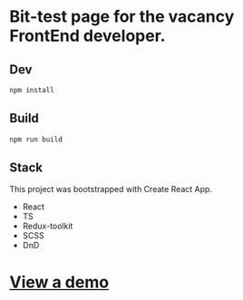 # Bit-test page for the vacancy FrontEnd developer.
## Dev
```bash
npm install
```
## Build
```bash
npm run build
```
## Stack

This project was bootstrapped with Create React App.
* React
* TS
* Redux-toolkit
* SCSS
* DnD
# [View a demo](https://rustamgadzhiev29.github.io/bit-test)